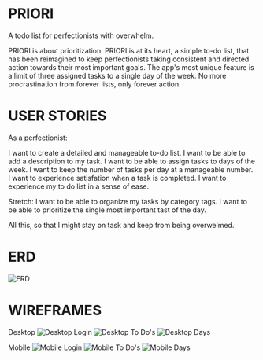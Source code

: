 # PRIORI
A todo list for perfectionists with overwhelm. 

PRIORI is about prioritization. PRIORI is at its heart, a simple to-do list, that has been reimagined to keep perfectionists taking consistent and directed action towards their most important goals. The app's most unique feature is a limit of three assigned tasks to a single day of the week. No more procrastination from forever lists, only forever action.  

# USER STORIES
As a perfectionist:

I want to create a detailed and manageable to-do list.
I want to be able to add a description to my task. 
I want to be able to assign tasks to days of the week. 
I want to keep the number of tasks per day at a manageable number. 
I want to experience satisfation when a task is completed.
I want to experience my to do list in a sense of ease. 

Stretch:
I want to be able to organize my tasks by category tags. 
I want to be able to prioritize the single most important tast of the day.

All this, so that I might stay on task and keep from being overwelmed. 

# ERD
![ERD](/Images/PRIORI-ERD.png)

# WIREFRAMES
Desktop
![Desktop Login](/Images/PRIORI_DESKTOP_LOGIN.png)
![Desktop To Do's](/Images/PRIORI_DESKTOP_TODOS.png)
![Desktop Days](/Images/PRIORI_DESKTOP_DAYS.png)

Mobile
![Mobile Login](/Images/PRIORI_MOBILE_LOGIN.png)
![Mobile To Do's](/Images/PRIORI_MOBILE_TODOS.png)
![Mobile Days](/Images/PRIORI_MOBILE_DAYS.png)


